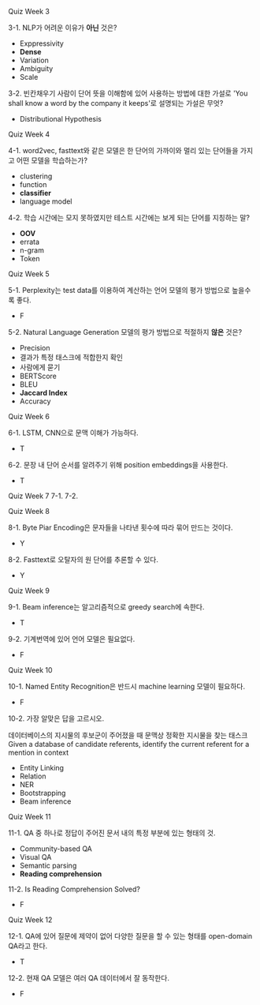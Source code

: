 Quiz Week 3

3-1. NLP가 어려운 이유가 **아닌** 것은?
- Exppressivity
- **Dense**
- Variation
- Ambiguity
- Scale

3-2. 빈칸채우기
사람이 단어 뜻을 이해함에 있어 사용하는 방법에 대한 가설로 'You shall know a word by the company it keeps'로 설명되는 가설은 무엇?
- Distributional Hypothesis

Quiz Week 4

4-1. word2vec, fasttext와 같은 모델은 한 단어의 가까이와 멀리 있는 단어들을 가지고 어떤 모델을 학습하는가?
- clustering
- function
- **classifier**
- language model

4-2. 학습 시간에는 모지 못하였지만 테스트 시간에는 보게 되는 단어를 지칭하는 말?
- **OOV**
- errata
- n-gram
- Token


Quiz Week 5

5-1. Perplexity는 test data를 이용하여 계산하는 언어 모델의 평가 방법으로 높을수록 좋다.
- F

5-2. Natural Language Generation 모델의 평가 방법으로 적절하지 **않은** 것은?
- Precision
- 결과가 특정 태스크에 적합한지 확인
- 사람에게 묻기
- BERTScore
- BLEU
- **Jaccard Index**
- Accuracy


Quiz Week 6

6-1. LSTM, CNN으로 문맥 이해가 가능하다.
- T

6-2. 문장 내 단어 순서를 알려주기 위해 position embeddings을 사용한다.
- T



Quiz Week 7
7-1. 
7-2.



Quiz Week 8

8-1. Byte Piar Encoding은 문자들을 나타낸 횟수에 따라 묶어 만드는 것이다.
- Y


8-2. Fasttext로 오탈자의 원 단어를 추론할 수 있다.
- Y



Quiz Week 9

9-1. Beam inference는 알고리즘적으로 greedy search에 속한다.
- T

9-2. 기계번역에 있어 언어 모델은 필요없다.
- F


Quiz Week 10

10-1. Named Entity Recognition은 반드시 machine learning 모델이 필요하다.
- F

10-2. 가장 알맞은 답을 고르시오.

데이터베이스의 지시물의 후보군이 주어졌을 때 문맥상 정확한 지시물을 찾는 태스크
Given a database of candidate referents, identify the current referent for a mention in context
- Entity Linking
- Relation
- NER
- Bootstrapping
- Beam inference


Quiz Week 11

11-1. QA 중 하나로 정답이 주어진 문서 내의 특정 부분에 있는 형태의 것.
- Community-based QA
- Visual QA
- Semantic parsing
- **Reading comprehension**

11-2. Is  Reading Comprehension Solved?
- F


Quiz Week 12

12-1. QA에 있어 질문에 제약이 없어 다양한 질문을 할 수 있는 형태를 open-domain QA라고 한다.
- T

12-2. 현재 QA 모델은 여러 QA 데이터에서 잘 동작한다.
- F
